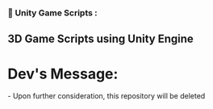 ### 🔨 Unity Game Scripts :
3D Game Scripts using Unity Engine
---

<h1>Dev's Message:</h1>
- Upon further consideration, this repository will be deleted

